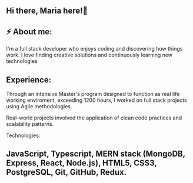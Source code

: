 ## Hi there, Maria here!👋

<!--
**MariaGruber/MariaGruber** is a ✨ _special_ ✨ repository because its `README.md` (this file) appears on your GitHub profile.

Here are some ideas to get you started:

- 🔭 I’m currently working on ...
- 🌱 I’m currently learning ...
- 👯 I’m looking to collaborate on ...
- 🤔 I’m looking for help with ...
- 💬 Ask me about ...
- 📫 How to reach me: ...
- 😄 Pronouns: ...
- ⚡ Fun fact: ...
-->

## ⚡ About me:
I'm a full stack developer who enjoys coding and discovering how things work. I love finding creative solutions and continuously learning new technologies 

## Experience:
Through an intensive Master's program designed to function as real life working enviroment, exceeding 1200 hours, I worked on full stack projects using Agile methodologies.

Real-world projects involved the application of clean code practices and scalability patterns.

Technologies: 
## JavaScript, Typescript, MERN stack (MongoDB, Express, React, Node.js), HTML5, CSS3, PostgreSQL, Git, GitHub, Redux.
